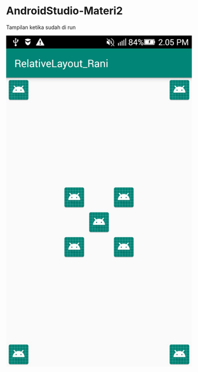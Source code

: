# AndroidStudio-Materi2

Tampilan ketika sudah di run

![alt_text](https://github.com/maharani26/AndroidStudio-Materi2/blob/master/2.jpeg)
